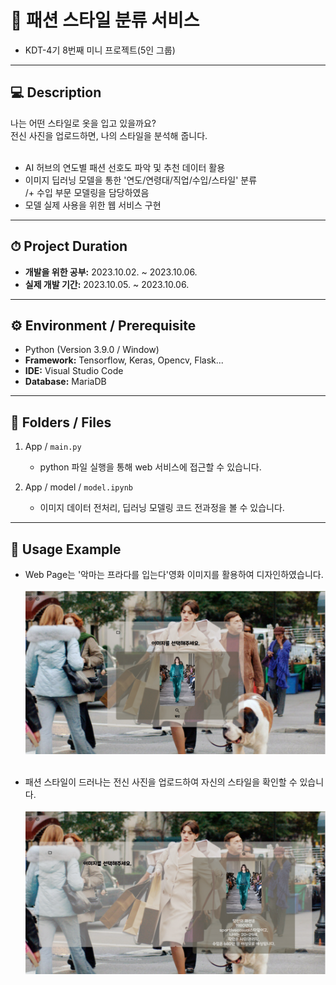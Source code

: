 # 👕 패션 스타일 분류 서비스
- KDT-4기 8번째 미니 프로젝트(5인 그룹)

---
## 💻 Description

나는 어떤 스타일로 옷을 입고 있을까요?<br>
전신 사진을 업로드하면, 나의 스타일을 분석해 줍니다.<br><br>

- AI 허브의 연도별 패션 선호도 파악 및 추천 데이터 활용
- 이미지 딥러닝 모델을 통한 '연도/연령대/직업/수입/스타일' 분류 <br>
 /+ 수입 부문 모델링을 담당하였음
- 모델 실제 사용을 위한 웹 서비스 구현

---
## ⏱ Project Duration

- **개발을 위한 공부:** 2023.10.02. ~ 2023.10.06.
- **실제 개발 기간:** 2023.10.05. ~ 2023.10.06.

---
## ⚙ Environment / Prerequisite

- Python (Version 3.9.0 / Window)
- **Framework:** Tensorflow, Keras, Opencv, Flask...
- **IDE:** Visual Studio Code
- **Database:** MariaDB

---
## 📁 Folders / Files

1) App / `main.py`
    - python 파일 실행을 통해 web 서비스에 접근할 수 있습니다.

2) App / model / `model.ipynb`
    - 이미지 데이터 전처리, 딥러닝 모델링 코드 전과정을 볼 수 있습니다.

---
## 🔎 Usage Example
- Web Page는 '악마는 프라다를 입는다'영화 이미지를 활용하여 디자인하였습니다.<br><br>
![Alt text](./readme_img/image.png)<br><br>


- 패션 스타일이 드러나는 전신 사진을 업로드하여 자신의 스타일을 확인할 수 있습니다.<br><br>
![Alt text](./readme_img/image-1.png)




